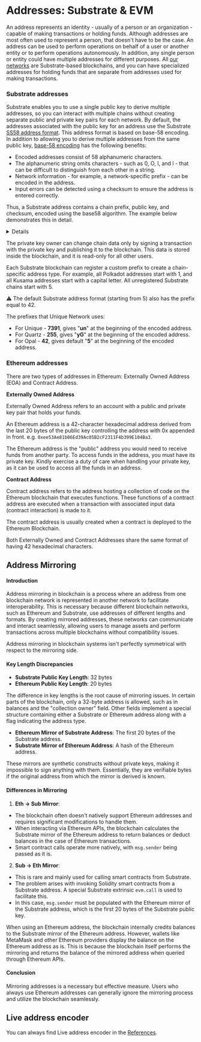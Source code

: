 # Addresses: Substrate & EVM

An address represents an identity - usually of a person or an organization - capable of making transactions or holding funds. 
Although addresses are most often used to represent a person, that doesn't have to be the case. An address can be used to perform operations 
on behalf of a user or another entity or to perform operations autonomously. In addition, any single person or entity could have multiple
addresses for different purposes. All [our networks](../../networks.md) are Substrate-based blockchains, and you can have specialized addresses for holding funds that 
are separate from addresses used for making transactions.

### Substrate addresses

Substrate enables you to use a single public key to derive multiple addresses, so you can interact with multiple chains without creating separate 
public and private key pairs for each network. By default, the addresses associated with the public key for an address use 
the Substrate [SS58 address format](https://docs.substrate.io/reference/glossary/#ss58-address-format). This address format is based on base-58 encoding. 
In addition to allowing you to derive multiple addresses from the same public key, [base-58 encoding](https://digitalbazaar.github.io/base58-spec/) has the following benefits:

* Encoded addresses consist of 58 alphanumeric characters.
* The alphanumeric string omits characters - such as 0, O, I, and l - that can be difficult to distinguish from each other in a string.
* Network information - for example, a network-specific prefix - can be encoded in the address.
* Input errors can be detected using a checksum to ensure the address is entered correctly.

Thus, a Substrate address contains a chain prefix, public key, and checksum, encoded using the base58 algorithm. The example below
demonstrates this in detail.

<Details>
<template v-slot:header>Example</template>
<template v-slot:body>

Let's take a Substrate address, e.g., `5HTC7UFtTbBkC7dWWFt6ec3db5LEahCHMqw6LBN5hXEeqDHm`. We can decode the address using the [@unique-nft/api](https://www.npmjs.com/package/@unique-nft/api) library. 

```ts:no-line-numbers
import {UniqueUtils} from '@unique-nft/api'

const Address = UniqueUtils.Address
  ...  
Address.substrate.decode('unjuYbCt4zchHzmr5vLFuFFCXRKAWLTMFPHEJJ3uyWsQ2VgEY')
// or
Address.substrate.decode('yGJ7zjEaVLKPVVM39VoHt1YQtwU2VCfGeRGHX4j2Ap8WzzB6L')
```

The result is the following. Please note that both calls give the same result since we receive a public key, which is the same in both addresses; they are equal, just presented in different formats (Unique and Quartz). 

![public key](../../images/array-address.png)

Now, let's use another decoder that will provide not only a public key as a result. 

```ts:no-line-numbers
import {algorithms} from "@unique-nft/utils/address"

... 
algorithms.base58.decode('unjuYbCt4zchHzmr5vLFuFFCXRKAWLTMFPHEJJ3uyWsQ2VgEY')
``` 

The result below contains exactly the same public key (highlighted in red), a chain prefix, and a checksum. 
A chain prefix can also be represented by one value (i.e., for prefix 5, the first value of the 
array will be 42). This depends on how many bites are needed to store a prefix value.
Checksum is calculated using both prefix and public key. Thus, these values depend
on the chain prefix, as well. 

![full address](../../images/array-full.png)

![prefix 42](../../images/prefix42.png)

The reverse operation will show that the encoding and decoding work in both directions. 

```ts:no-line-numbers
algorithms.base58.encode(new Uint8Array( [
    119, 220, 248, 204, 117, 247, 109,  70, 195,
    177, 197, 242, 112, 254,   6, 200,
    255, 222, 171, 142,  94, 171, 151,
    242,  51,  31, 180, 145,  35, 180,
    140, 235,  42, 125, 41, 181
  ]))
// unjuYbCt4zchHzmr5vLFuFFCXRKAWLTMFPHEJJ3uyWsQ2VgEY
```

</template>
</Details>

The private key owner can change chain data only by signing a transaction with the private key and publishing it to the blockchain.
This data is stored inside the blockchain, and it is read-only for all other users.

<!---
Blockchain accounts are quite different from what we use for web2 accounts. They don't necessarily have any server data. Basically, the account consists of these things:
* _A private key_ (the seed phrase allows the generation of one) is stored by a user in secret.
* _Address_ (usually it is some hash or encoding of the public key) - publicly known.
* _Chain data_ associated with the address - in the case of Unique, it is all public.
-->

Each Substrate blockchain can register a custom prefix to create a chain-specific address type. For example, all Polkadot addresses start with 1, and all Kusama addresses start with a capital letter. All unregistered Substrate chains start with 5.

:warning: The default Substrate address format (starting from 5) also has the prefix equal to 42.

The prefixes that Unique Network uses:

- For Unique - **7391**, gives "**un**" at the beginning of the encoded address.
- For Quartz - **255**, gives "**yG**" at the beginning of the encoded address.
- For Opal - **42**, gives default "**5**" at the beginning of the encoded address.

### Ethereum addresses

There are two types of addresses in Ethereum: Externally Owned Address (EOA) and Contract Address.

**Externally Owned Address**

Externally Owned Address refers to an account with a public and private key pair that holds your funds.

An Ethereum address is a 42-character hexadecimal address derived from the last 20 bytes of the public key controlling the address with 0x appended in front. e.g. `0xee53Ae81b06Ed39Ac05B2cF2311F4b399E104Ba3`.

The Ethereum address is the "public" address you would need to receive funds from another party. To access funds in the address, you must have its private key. 
Kindly exercise a duty of care when handling your private key, as it can be used to access all the funds in an address.

**Contract Address**

Contract address refers to the address hosting a collection of code on the Ethereum blockchain that executes functions. These functions of a contract address are executed when a transaction with associated input data (contract interaction) is made to it.

The contract address is usually created when a contract is deployed to the Ethereum Blockchain.

Both Externally Owned and Contract Addresses share the same format of having 42 hexadecimal characters.

## Address Mirroring

#### Introduction

Address mirroring in blockchain is a process where an address from one blockchain network is represented in another network to facilitate interoperability. This is necessary because different blockchain networks, such as Ethereum and Substrate, use addresses of different lengths and formats. By creating mirrored addresses, these networks can communicate and interact seamlessly, allowing users to manage assets and perform transactions across multiple blockchains without compatibility issues.

Address mirroring in blockchain systems isn't perfectly symmetrical with respect to the mirroring side.

#### Key Length Discrepancies

- **Substrate Public Key Length**: 32 bytes
- **Ethereum Public Key Length**: 20 bytes

The difference in key lengths is the root cause of mirroring issues. In certain parts of the blockchain, only a 32-byte address is allowed, such as in balances and the "collection owner" field. Other fields implement a special structure containing either a Substrate or Ethereum address along with a flag indicating the address type.

- **Ethereum Mirror of Substrate Address**: The first 20 bytes of the Substrate address.
- **Substrate Mirror of Ethereum Address**: A hash of the Ethereum address.

These mirrors are synthetic constructs without private keys, making it impossible to sign anything with them. Essentially, they are verifiable bytes if the original address from which the mirror is derived is known.

#### Differences in Mirroring

1. **Eth -> Sub Mirror**:
  - The blockchain often doesn't natively support Ethereum addresses and requires significant modifications to handle them.
  - When interacting via Ethereum APIs, the blockchain calculates the Substrate mirror of the Ethereum address to return balances or deduct balances in the case of Ethereum transactions.
  - Smart contract calls operate more natively, with `msg.sender` being passed as it is.

2. **Sub -> Eth Mirror**:
  - This is rare and mainly used for calling smart contracts from Substrate.
  - The problem arises with invoking Solidity smart contracts from a Substrate address. A special Substrate extrinsic `evm.call` is used to facilitate this.
  - In this case, `msg.sender` must be populated with the Ethereum mirror of the Substrate address, which is the first 20 bytes of the Substrate public key.

When using an Ethereum address, the blockchain internally credits balances to the Substrate mirror of the Ethereum address. However, wallets like MetaMask and other Ethereum providers display the balance on the Ethereum address as is. This is because the blockchain itself performs the mirroring and returns the balance of the mirrored address when queried through Ethereum APIs.

#### Conclusion

Mirroring addresses is a necessary but effective measure. Users who always use Ethereum addresses can generally ignore the mirroring process and utilize the blockchain seamlessly.

## Live address encoder
You can always find Live address encoder in the [References](../../../reference/tools.md).
